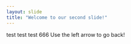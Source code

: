 ```yaml
---
layout: slide
title: "Welcome to our second slide!"
---
```

test test test 666
Use the left arrow to go back!
